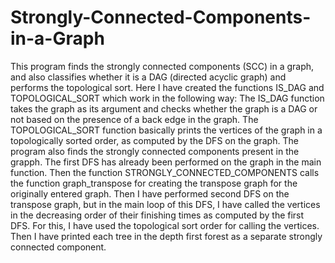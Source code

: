 # Strongly-Connected-Components-in-a-Graph

This program finds the strongly connected components (SCC) in a graph, and also classifies whether it is a DAG (directed acyclic graph) and performs the topological sort. Here I have created the functions IS_DAG and TOPOLOGICAL_SORT which work in the following way: The IS_DAG function takes the graph as its argument and checks whether the graph is a DAG or not based on the presence of a back edge in the graph. The TOPOLOGICAL_SORT function basically prints the vertices of the graph in a topologically sorted order, as computed by the DFS on the graph. The program also finds the strongly connected components present in the grapph. The first DFS has already been performed on the graph in the main function. Then the function STRONGLY_CONNECTED_COMPONENTS calls the function graph_transpose for creating the transpose graph for the originally entered graph. Then I have performed second DFS on the transpose graph, but in the main loop of this DFS, I have called the vertices in the decreasing order of their finishing times as computed by the first DFS. For this, I have used the topological sort order for calling the vertices. Then I have printed each tree in the depth first forest as a separate strongly connected component.
